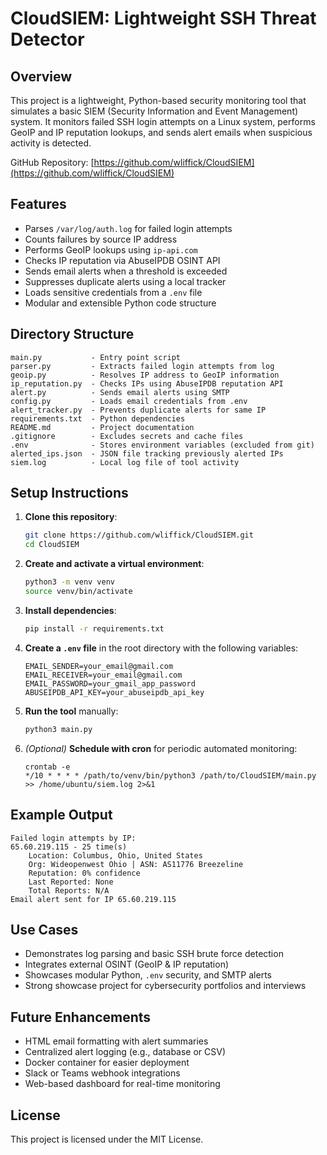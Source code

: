 # CloudSIEM: Lightweight SSH Threat Detector

## Overview
This project is a lightweight, Python-based security monitoring tool that simulates a basic SIEM (Security Information and Event Management) system. It monitors failed SSH login attempts on a Linux system, performs GeoIP and IP reputation lookups, and sends alert emails when suspicious activity is detected.

GitHub Repository: [https://github.com/wliffick/CloudSIEM](https://github.com/wliffick/CloudSIEM)

## Features
- Parses `/var/log/auth.log` for failed login attempts
- Counts failures by source IP address
- Performs GeoIP lookups using `ip-api.com`
- Checks IP reputation via AbuseIPDB OSINT API
- Sends email alerts when a threshold is exceeded
- Suppresses duplicate alerts using a local tracker
- Loads sensitive credentials from a `.env` file
- Modular and extensible Python code structure

## Directory Structure
```
main.py           - Entry point script
parser.py         - Extracts failed login attempts from log
geoip.py          - Resolves IP address to GeoIP information
ip_reputation.py  - Checks IPs using AbuseIPDB reputation API
alert.py          - Sends email alerts using SMTP
config.py         - Loads email credentials from .env
alert_tracker.py  - Prevents duplicate alerts for same IP
requirements.txt  - Python dependencies
README.md         - Project documentation
.gitignore        - Excludes secrets and cache files
.env              - Stores environment variables (excluded from git)
alerted_ips.json  - JSON file tracking previously alerted IPs
siem.log          - Local log file of tool activity
```

## Setup Instructions
1. **Clone this repository**:
   ```bash
   git clone https://github.com/wliffick/CloudSIEM.git
   cd CloudSIEM
   ```

2. **Create and activate a virtual environment**:
   ```bash
   python3 -m venv venv
   source venv/bin/activate
   ```

3. **Install dependencies**:
   ```bash
   pip install -r requirements.txt
   ```

4. **Create a `.env` file** in the root directory with the following variables:
   ```
   EMAIL_SENDER=your_email@gmail.com
   EMAIL_RECEIVER=your_email@gmail.com
   EMAIL_PASSWORD=your_gmail_app_password
   ABUSEIPDB_API_KEY=your_abuseipdb_api_key
   ```

5. **Run the tool** manually:
   ```bash
   python3 main.py
   ```

6. *(Optional)* **Schedule with cron** for periodic automated monitoring:
   ```
   crontab -e
   */10 * * * * /path/to/venv/bin/python3 /path/to/CloudSIEM/main.py >> /home/ubuntu/siem.log 2>&1
   ```

## Example Output
```
Failed login attempts by IP:
65.60.219.115 - 25 time(s)
    Location: Columbus, Ohio, United States
    Org: Wideopenwest Ohio | ASN: AS11776 Breezeline
    Reputation: 0% confidence
    Last Reported: None
    Total Reports: N/A
Email alert sent for IP 65.60.219.115
```

## Use Cases
- Demonstrates log parsing and basic SSH brute force detection
- Integrates external OSINT (GeoIP & IP reputation)
- Showcases modular Python, `.env` security, and SMTP alerts
- Strong showcase project for cybersecurity portfolios and interviews

## Future Enhancements
- HTML email formatting with alert summaries
- Centralized alert logging (e.g., database or CSV)
- Docker container for easier deployment
- Slack or Teams webhook integrations
- Web-based dashboard for real-time monitoring

## License
This project is licensed under the MIT License.

